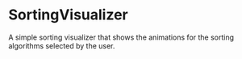 # SortingVisualizer

A simple sorting visualizer that shows the animations for the sorting algorithms selected by the user.
